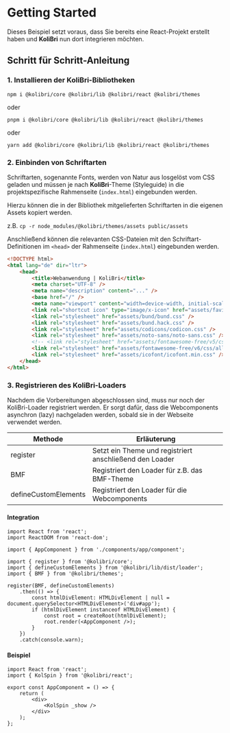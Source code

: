 # Getting Started

Dieses Beispiel setzt voraus, dass Sie bereits eine React-Projekt erstellt haben und **KoliBri** nun dort integrieren möchten.

## Schritt für Schritt-Anleitung

### 1. Installieren der KoliBri-Bibliotheken

`npm i @kolibri/core @kolibri/lib @kolibri/react @kolibri/themes`

oder

`pnpm i @kolibri/core @kolibri/lib @kolibri/react @kolibri/themes`

oder

`yarn add @kolibri/core @kolibri/lib @kolibri/react @kolibri/themes`

### 2. Einbinden von Schriftarten

Schriftarten, sogenannte Fonts, werden von Natur aus losgelöst vom CSS geladen und müssen je nach **KoliBri**-Theme (Styleguide) in die projektspezifische Rahmenseite (`index.html`) eingebunden werden.

Hierzu können die in der Bibliothek mitgelieferten Schriftarten in die eigenen Assets kopiert werden.

z.B. `cp -r node_modules/@kolibri/themes/assets public/assets`

Anschließend können die relevanten CSS-Dateien mit den Schriftart-Definitionen im `<head>` der Rahmenseite (`index.html`) eingebunden werden.

```html
<!DOCTYPE html>
<html lang="de" dir="ltr">
	<head>
		<title>Webanwendung | KoliBri</title>
		<meta charset="UTF-8" />
		<meta name="description" content="..." />
		<base href="/" />
		<meta name="viewport" content="width=device-width, initial-scale=1" />
		<link rel="shortcut icon" type="image/x-icon" href="assets/favicon.ico" />
		<link rel="stylesheet" href="assets/bund/bund.css" />
		<link rel="stylesheet" href="assets/bund.hack.css" />
		<link rel="stylesheet" href="assets/codicons/codicon.css" />
		<link rel="stylesheet" href="assets/noto-sans/noto-sans.css" />
		<!-- <link rel="stylesheet" href="assets/fontawesome-free/v5/css/all.min.css" /> -->
		<link rel="stylesheet" href="assets/fontawesome-free/v6/css/all.min.css" />
		<link rel="stylesheet" href="assets/icofont/icofont.min.css" />
	</head>
</html>
```

### 3. Registrieren des KoliBri-Loaders

Nachdem die Vorbereitungen abgeschlossen sind, muss nur noch der KoliBri-Loader registriert werden.
Er sorgt dafür, dass die Webcomponents asynchron (lazy) nachgeladen werden, sobald sie in der Webseite verwendet werden.

| Methode              | Erläuterung                                             |
| -------------------- | ------------------------------------------------------- |
| register             | Setzt ein Theme und registriert anschließend den Loader |
| BMF                  | Registriert den Loader für z.B. das BMF-Theme           |
| defineCustomElements | Registriert den Loader für die Webcomponents            |

#### Integration

```tsx
import React from 'react';
import ReactDOM from 'react-dom';

import { AppComponent } from './components/app/component';

import { register } from '@kolibri/core';
import { defineCustomElements } from '@kolibri/lib/dist/loader';
import { BMF } from '@kolibri/themes';

register(BMF, defineCustomElements)
	.then(() => {
		const htmlDivElement: HTMLDivElement | null = document.querySelector<HTMLDivElement>('div#app');
		if (htmlDivElement instanceof HTMLDivElement) {
			const root = createRoot(htmlDivElement);
			root.render(<AppComponent />);
		}
	})
	.catch(console.warn);
```

#### Beispiel

```tsx
import React from 'react';
import { KolSpin } from '@kolibri/react';

export const AppComponent = () => {
	return (
		<div>
			<KolSpin _show />
		</div>
	);
};
```
